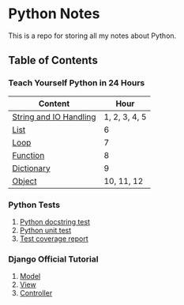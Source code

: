 # Python Notes

This is a repo for storing all my notes about Python.

## Table of Contents

### Teach Yourself Python in 24 Hours

|        Content         |     Hour      |
|------------------------|---------------|
| [String and IO Handling](python_24/string_and_io.markdown) | 1, 2, 3, 4, 5 |
| [List](python_24/list.markdown)                   | 6             |
| [Loop](python_24/loop.markdown)                   | 7             |
| [Function](python_24/function.markdown)               | 8             |
| [Dictionary](python_24/dictionary.markdown)             | 9             |
| [Object](python_24/object.markdown)                 | 10, 11, 12        |

### Python Tests

1. [Python docstring test](testing/python_docstring_test.markdown)
2. [Python unit test](testing/python_unit_test.markdown)
3. [Test coverage report](testing/code_coverage_test.markdown)


### Django Official Tutorial

1. [Model](django/model.markdown)
2. [View](django/view.markdown)
3. [Controller](django/controller.markdown)
